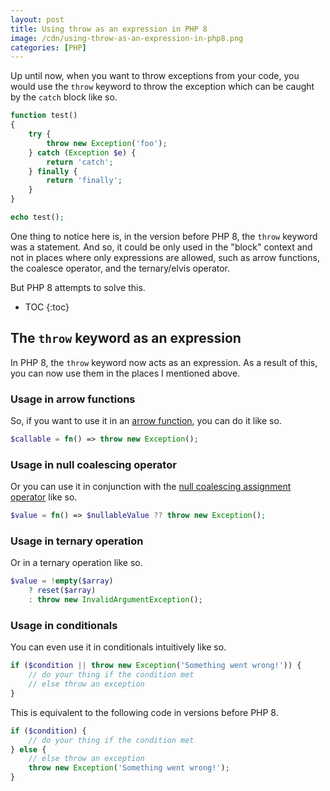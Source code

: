 ```yaml
---
layout: post
title: Using throw as an expression in PHP 8
image: /cdn/using-throw-as-an-expression-in-php8.png
categories: [PHP]
---
```


Up until now, when you want to throw exceptions from your code, you would use the `throw` keyword to throw the exception which can be caught by the `catch` block like so.

```php
function test() 
{
    try {
        throw new Exception('foo');
    } catch (Exception $e) {
        return 'catch';
    } finally {
        return 'finally';
    }
}

echo test();
```

One thing to notice here is, in the version before PHP 8, the `throw` keyword was a statement. And so, it could be only used in the "block" context and not in places where only expressions are allowed, such as arrow functions, the coalesce operator, and the ternary/elvis operator.

But PHP 8 attempts to solve this.

* TOC
{:toc}

## The `throw` keyword as an expression

In PHP 8, the `throw` keyword now acts as an expression. As a result of this, you can now use them in the places I mentioned above.

### Usage in arrow functions

So, if you want to use it in an [arrow function](/using-arrow-functions-php/), you can do it like so.

```php
$callable = fn() => throw new Exception();
```

### Usage in null coalescing operator

Or you can use it in conjunction with the [null coalescing assignment operator](https://www.amitmerchant.com/null-coalescing-assignment-operator-php/) like so.

```php
$value = fn() => $nullableValue ?? throw new Exception();
```

### Usage in ternary operation

Or in a ternary operation like so.

```php
$value = !empty($array)
    ? reset($array)
    : throw new InvalidArgumentException();
```

### Usage in conditionals

You can even use it in conditionals intuitively like so.

```php
if ($condition || throw new Exception('Something went wrong!')) {
    // do your thing if the condition met
    // else throw an exception
}
```

This is equivalent to the following code in versions before PHP 8.

```php
if ($condition) {
    // do your thing if the condition met
} else {
    // else throw an exception
    throw new Exception('Something went wrong!');
}
```